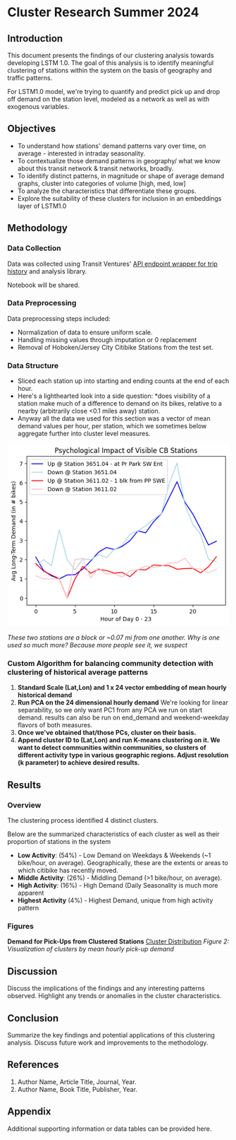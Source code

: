 # Cluster Research Summer 2024

## Introduction

This document presents the findings of our clustering analysis towards developing LSTM 1.0. 
The goal of this analysis is to identify meaningful clustering of stations within the system on the basis of geography and traffic patterns.

For LSTM1.0 model, we're trying to quantify and predict pick up and drop off demand on the station level, modeled as a network as well as with exogenous variables.

## Objectives

- To understand how stations' demand patterns vary over time, on average - interested in intraday seasonality.
- To contextualize those demand patterns in geography/ what we know about this transit network & transit networks, broadly.
- To identify distinct patterns, in magnitude or shape of average demand graphs, cluster into categories of volume [high, med, low]
- To analyze the characteristics that differentiate these groups.
- Explore the suitability of these clusters for inclusion in an embeddings layer of LSTM1.0

## Methodology

### Data Collection

Data was collected using Transit Ventures' [API endpoint wrapper for trip history](https://github.com/pjlanger1/bikeshare_codelib/blob/2bc199b78f185f1234d018b29703b193ecc01de0/model_estimation/v1.0/model_ready_data/data_get.py) and analysis library.

Notebook will be shared.

### Data Preprocessing

Data preprocessing steps included:
- Normalization of data to ensure uniform scale.
- Handling missing values through imputation or 0 replacement
- Removal of Hoboken/Jersey City Citibike Stations from the test set.

### Data Structure
- Sliced each station up into starting and ending counts at the end of each hour.
- Here's a lighthearted look into a side question: *does visibility of a station make much of a difference to demand on its bikes, relative to a nearby (arbitrarily close <0.1 miles away) station.
- Anyway all the data we used for this section was a vector of mean demand values per hour, per station, which we sometimes below aggregate further into cluster level measures.

![Cluster Distribution](/aws_suite/documentation/bin/bshare_psych.png)
  
  *These two stations are a block or ~0.07 mi from one another. Why is one used so much more? Because more people see it, we suspect*

### Custom Algorithm for balancing community detection with clustering of historical average patterns
1. **Standard Scale (Lat,Lon) and 1 x 24 vector embedding of mean hourly historical demand**
2. **Run PCA on the 24 dimensional hourly demand** We're looking for linear separability, so we only want PC1 from any PCA we run on start demand.
   results can also be run on end_demand and weekend-weekday flavors of both measures.
3. **Once we've obtained that/those PCs, cluster on their basis.**
4. **Append cluster ID to (Lat,Lon) and run K-means clustering on it. We want to detect communities within communities, so clusters of different activity type in various geographic regions. Adjust resolution (k parameter) to achieve desired results.**


## Results

### Overview

The clustering process identified 4 distinct clusters.

Below are the summarized characteristics of each cluster as well as their proportion of stations in the system

- **Low Activity**: (54%) - Low Demand on Weekdays & Weekends (~1 bike/hour, on average). Geographically, these are the extents or areas to which citibike has recently moved.
- **Middle Activity**: (26%) - Middling Demand (>1 bike/hour, on average).
- **High Activity**: (16%) - High Demand (Daily Seasonality is much more apparent
- **Highest Activity** (4%) - Highest Demand, unique from high activity pattern


### Figures
**Demand for Pick-Ups from Clustered Stations**
[Cluster Distribution](/aws_suite/documentation/bin/bsharechart1a.png)
  *Figure 2: Visualization of clusters by mean hourly pick-up demand*

## Discussion

Discuss the implications of the findings and any interesting patterns observed. Highlight any trends or anomalies in the cluster characteristics.

## Conclusion

Summarize the key findings and potential applications of this clustering analysis. Discuss future work and improvements to the methodology.

## References

1. Author Name, Article Title, Journal, Year.
2. Author Name, Book Title, Publisher, Year.

## Appendix

Additional supporting information or data tables can be provided here.

